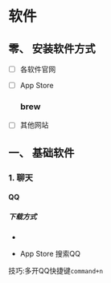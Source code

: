 # 软件

## 零、 安装软件方式

- [ ] 各软件官网

- [ ] App Store

  ### brew

[Brew中文官网]: https://brew.sh/index_zh-cn.html

- [ ] 其他网站

## 一、 基础软件

### 1. 聊天

#### QQ

##### 下载方式

* [QQ官网]: http://im.qq.com/macqq/

* App Store 搜索QQ

技巧:多开QQ快捷键`command+n`